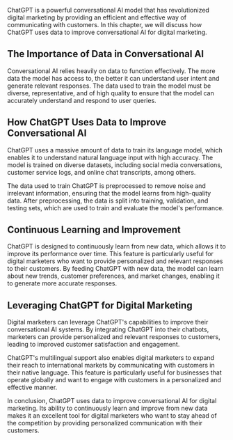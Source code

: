 
ChatGPT is a powerful conversational AI model that has revolutionized digital marketing by providing an efficient and effective way of communicating with customers. In this chapter, we will discuss how ChatGPT uses data to improve conversational AI for digital marketing.

The Importance of Data in Conversational AI
-------------------------------------------

Conversational AI relies heavily on data to function effectively. The more data the model has access to, the better it can understand user intent and generate relevant responses. The data used to train the model must be diverse, representative, and of high quality to ensure that the model can accurately understand and respond to user queries.

How ChatGPT Uses Data to Improve Conversational AI
--------------------------------------------------

ChatGPT uses a massive amount of data to train its language model, which enables it to understand natural language input with high accuracy. The model is trained on diverse datasets, including social media conversations, customer service logs, and online chat transcripts, among others.

The data used to train ChatGPT is preprocessed to remove noise and irrelevant information, ensuring that the model learns from high-quality data. After preprocessing, the data is split into training, validation, and testing sets, which are used to train and evaluate the model's performance.

Continuous Learning and Improvement
-----------------------------------

ChatGPT is designed to continuously learn from new data, which allows it to improve its performance over time. This feature is particularly useful for digital marketers who want to provide personalized and relevant responses to their customers. By feeding ChatGPT with new data, the model can learn about new trends, customer preferences, and market changes, enabling it to generate more accurate responses.

Leveraging ChatGPT for Digital Marketing
----------------------------------------

Digital marketers can leverage ChatGPT's capabilities to improve their conversational AI systems. By integrating ChatGPT into their chatbots, marketers can provide personalized and relevant responses to customers, leading to improved customer satisfaction and engagement.

ChatGPT's multilingual support also enables digital marketers to expand their reach to international markets by communicating with customers in their native language. This feature is particularly useful for businesses that operate globally and want to engage with customers in a personalized and effective manner.

In conclusion, ChatGPT uses data to improve conversational AI for digital marketing. Its ability to continuously learn and improve from new data makes it an excellent tool for digital marketers who want to stay ahead of the competition by providing personalized communication with their customers.
